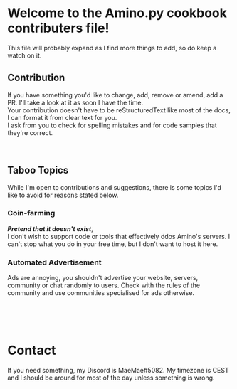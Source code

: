 # Welcome to the Amino&#46;py cookbook contributers file!
This file will probably expand as I find more things to add, so do keep a watch on it.

## Contribution
If you have something you'd like to change, add, remove or amend, add a PR. I'll take a look at it as soon I have the time.  
Your contribution doesn't have to be reStructuredText like most of the docs, I can format it from clear text for you.  
I ask from you to check for spelling mistakes and for code samples that they're correct.
\
&nbsp;
\
&nbsp;


## Taboo Topics
While I'm open to contributions and suggestions, there is some topics I'd like to avoid for reasons stated below.

### Coin-farming
***Pretend that it doesn't exist***,  
 I don't wish to support code or tools that effectively ddos Amino's servers. I can't stop what you do in your free time, but I don't want to host it here.

### Automated Advertisement
Ads are annoying, you shouldn't advertise your website, servers, community or chat randomly to users. Check with the rules of the community and use communities specialised for ads otherwise.

\
&nbsp;
\
&nbsp;

# Contact

If you need something, my Discord is MaeMae#5082. My timezone is CEST and I should be around for most of the day unless something is wrong.

